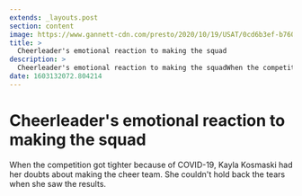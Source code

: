 ```yaml
--- 
extends: _layouts.post 
section: content 
image: https://www.gannett-cdn.com/presto/2020/10/19/USAT/0cd6b3ef-b760-4db6-b9a7-76b4898733e6-Cheerleader_makes_JV_16x9_Thumbnail_2.jpg?crop=1911,1075,x8,y0&width=1911&height=1075&format=pjpg&auto=webp 
title: > 
  Cheerleader's emotional reaction to making the squad 
description: > 
  Cheerleader's emotional reaction to making the squadWhen the competition got tighter because of COVID-19, Kayla Kosmaski had her doubts about making the cheer team.She couldn't hold back the tears when she saw the results. 
date: 1603132072.804214 
--- 
```

<div><h1 class="gnt_sv_hl">Cheerleader's emotional reaction to making the squad</h1><p class="gnt_sv_vb">When the competition got tighter because of COVID-19, Kayla Kosmaski had her doubts about making the cheer team. She couldn't hold back the tears when she saw the results.</p></div>
